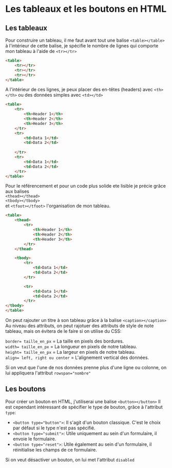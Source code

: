 # Les tableaux et les boutons en HTML

## Les tableaux

Pour construire un tableau, il me faut avant tout une balise `<table></table>` à l'intérieur de cette balise, je spécifie le nombre de lignes qui comporte mon tableau à l'aide de `<tr></tr>`

```html
<table>
    <tr></tr>
    <tr></tr>
    <tr></tr>
</table>
```

A l'intérieur de ces lignes, je peux placer des en-têtes (headers) avec `<th></th>` ou des données simples avec `<td></td>`

```html
<table>
    <tr>
        <th>Header 1</th>
        <th>Header 2</th>
        <th>Header 3</th>
    </tr>
    <tr>
        <td>Data 1</td>
        <td>Data 2</td>
        
    </tr>
    <tr>
        <td>Data 1</td>
        <td>Data 2</td>
    </tr>
</table>
```

Pour le référencement et pour un code plus solide ete lisible je précie grâce aux balises   
`<thead></thead>`  
`<tbody></tbody>`   
et `<tfoot></tfoot>` l'organisation de mon tableau.

```html
<table>
    <thead>
        <tr>
            <th>Header 1</th>
            <th>Header 2</th>
            <th>Header 3</th>
        </tr>
    </thead>

    <tbody>
        <tr>
            <td>Data 1</td>
            <td>Data 2</td>
        </tr>

        <tr>
            <td>Data 1</td>
            <td>Data 2</td>
        </tr>
</tbody>
</table>
```

On peut rajouter un titre à son tableau grâce à la balise `<caption></caption>`
Au niveau des attributs, on peut rajotuer des attributs de style de note tableau, mais on évitera de le faire si on utilise du CSS:  

`border= taille_en_px` = La taille en pixels des bordures.  
`width= taille_en_px` = La longueur en pixels de notre tableau.  
`height= taille_en_px` = La largeur en pixels de notre tableau.  
`align= left, right ou center` = L'alignement vertical des données.

Si on veut que l'une de nos données prenne plus d'une ligne ou colonne, on lui appliquera l'attribut `rowspan="nombre"`

## Les boutons

Pour créer un bouton en HTML, j'utiliserai une balise `<button></button>`
Il est cependant intéressant de spécifier le type de bouton, grâce à l'attribut `type`:
- `<button type="button">`: Il s'agit d'un bouton classique. C'est le choix par défaut si le type n'est pas spécifié.
- `<button type="submit">`: Utile uniquement au sein d'un formulaire, il envoie le formulaire.
- `<button type="reset">`: Utile également au sein d'un formulaire, il réinitialise les champs de ce formulaire.

Si on veut désactiver un bouton, on lui met l'attribut `disabled`